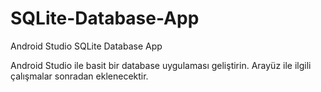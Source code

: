 # SQLite-Database-App
Android Studio SQLite Database App

Android Studio ile basit bir database uygulaması geliştirin.
Arayüz ile ilgili çalışmalar sonradan eklenecektir.



